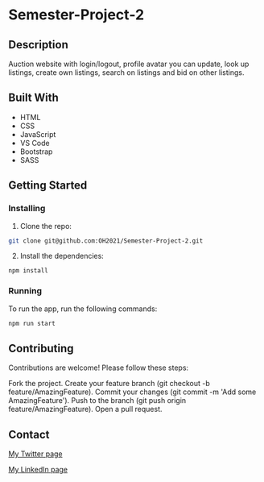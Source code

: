 # Semester-Project-2

## Description

Auction website with login/logout, profile avatar you can update, look up listings, create own listings, search on listings and bid on other listings.

## Built With

- HTML
- CSS
- JavaScript
- VS Code
- Bootstrap
- SASS

## Getting Started

### Installing

1. Clone the repo:

```bash
git clone git@github.com:OH2021/Semester-Project-2.git
```

2. Install the dependencies:

```
npm install
```

### Running

To run the app, run the following commands:

```bash
npm run start
```

## Contributing

Contributions are welcome! Please follow these steps:

Fork the project.
Create your feature branch (git checkout -b feature/AmazingFeature).
Commit your changes (git commit -m 'Add some AmazingFeature').
Push to the branch (git push origin feature/AmazingFeature).
Open a pull request.

## Contact

[My Twitter page](https://twitter.com/OhHaug)

[My LinkedIn page](https://www.linkedin.com/in/ole-henrik-haug-250766296/)
